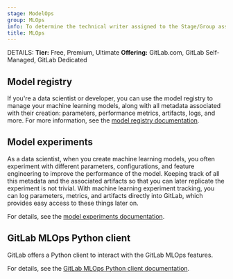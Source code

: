 ```yaml
---
stage: ModelOps
group: MLOps
info: To determine the technical writer assigned to the Stage/Group associated with this page, see https://handbook.gitlab.com/handbook/product/ux/technical-writing/#assignments
title: MLOps
---
```


DETAILS:
**Tier:** Free, Premium, Ultimate
**Offering:** GitLab.com, GitLab Self-Managed, GitLab Dedicated

## Model registry

If you're a data scientist or developer, you can use the model registry to manage your machine learning
models, along with all metadata associated with their creation: parameters, performance
metrics, artifacts, logs, and more. For more information, see the [model registry documentation](model_registry/_index.md).

## Model experiments

As a data scientist, when you create machine learning models, you often experiment with different parameters, configurations, and feature
engineering to improve the performance of the model. Keeping track of all this metadata and the associated
artifacts so that you can later replicate the experiment is not trivial. With machine learning experiment
tracking, you can log parameters, metrics, and artifacts directly into GitLab, which provides easy access to these things later on.

For details, see the [model experiments documentation](experiment_tracking/_index.md).

## GitLab MLOps Python client

GitLab offers a Python client to interact with the GitLab MLOps features.

For details, see the [GitLab MLOps Python client documentation](https://gitlab.com/gitlab-org/modelops/mlops/gitlab-mlops).
